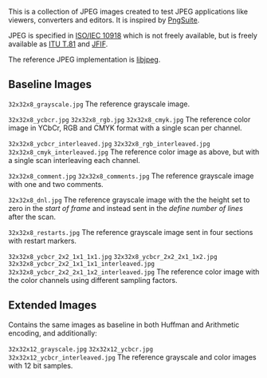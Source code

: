 This is a collection of JPEG images created to test JPEG applications like viewers, converters and editors. It is inspired by [PngSuite](http://www.schaik.com/pngsuite/).

JPEG is specified in [ISO/IEC 10918](https://www.iso.org/standard/18902.html) which is not freely available, but is freely available as [ITU T.81](https://www.w3.org/Graphics/JPEG/itu-t81.pdf) and [JFIF](https://www.w3.org/Graphics/JPEG/jfif3.pdf).

The reference JPEG implementation is [libjpeg](https://github.com/thorfdbg/libjpeg).

## Baseline Images

`32x32x8_grayscale.jpg`
The reference grayscale image.

`32x32x8_ycbcr.jpg`
`32x32x8_rgb.jpg`
`32x32x8_cmyk.jpg`
The reference color image in YCbCr, RGB and CMYK format with a single scan per channel.

`32x32x8_ycbcr_interleaved.jpg`
`32x32x8_rgb_interleaved.jpg`
`32x32x8_cmyk_interleaved.jpg`
The reference color image as above, but with a single scan interleaving each channel.

`32x32x8_comment.jpg`
`32x32x8_comments.jpg`
The reference grayscale image with one and two comments.

`32x32x8_dnl.jpg`
The reference grayscale image with the the height set to zero in the *start of frame* and instead sent in the *define number of lines* after the scan.

`32x32x8_restarts.jpg`
The reference grayscale image sent in four sections with restart markers.

`32x32x8_ycbcr_2x2_1x1_1x1.jpg`
`32x32x8_ycbcr_2x2_2x1_1x2.jpg`
`32x32x8_ycbcr_2x2_1x1_1x1_interleaved.jpg`
`32x32x8_ycbcr_2x2_2x1_1x2_interleaved.jpg`
The reference color image with the color channels using different sampling factors.

## Extended Images

Contains the same images as baseline in both Huffman and Arithmetic encoding, and additionally:

`32x32x12_grayscale.jpg`
`32x32x12_ycbcr.jpg`
`32x32x12_ycbcr_interleaved.jpg`
The reference grayscale and color images with 12 bit samples.
